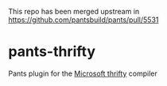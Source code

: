This repo has been merged upstream in https://github.com/pantsbuild/pants/pull/5531

# pants-thrifty
Pants plugin for the [Microsoft thrifty](https://github.com/Microsoft/thrifty) compiler
